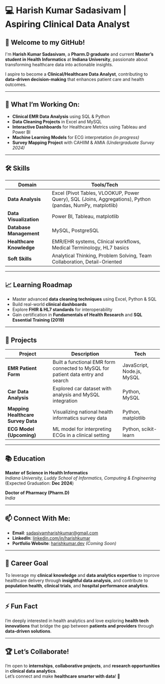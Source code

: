# 💻 Harish Kumar Sadasivam | Aspiring Clinical Data Analyst

## 👋 Welcome to my GitHub!

I'm **Harish Kumar Sadasivam**, a **Pharm.D graduate** and current **Master’s student in Health Informatics** at **Indiana University**, passionate about transforming healthcare data into actionable insights.

I aspire to become a **Clinical/Healthcare Data Analyst**, contributing to **data-driven decision-making** that enhances patient care and health outcomes.

---

## 🚀 What I’m Working On:

- **Clinical EMR Data Analysis** using SQL & Python
- **Data Cleaning Projects** in Excel and MySQL
- **Interactive Dashboards** for Healthcare Metrics using Tableau and Power BI
- **Machine Learning Models** for ECG interpretation *(in progress)*
- **Survey Mapping Project** with CAHIIM & AMIA *(Undergraduate Survey 2024)*

---

## 🛠️ Skills

| **Domain**               | **Tools/Tech**                                                                                            |
| ------------------------ | --------------------------------------------------------------------------------------------------------- |
| **Data Analysis**        | Excel (Pivot Tables, VLOOKUP, Power Query), SQL (Joins, Aggregations), Python (pandas, NumPy, matplotlib) |
| **Data Visualization**   | Power BI, Tableau, matplotlib                                                                             |
| **Database Management**  | MySQL, PostgreSQL                                                                                         |
| **Healthcare Knowledge** | EMR/EHR systems, Clinical workflows, Medical Terminology, HL7 basics                                      |
| **Soft Skills**          | Analytical Thinking, Problem Solving, Team Collaboration, Detail-Oriented                                |

---

## 📈 Learning Roadmap

- Master advanced **data cleaning techniques** using Excel, Python & SQL
- Build real-world **clinical dashboards**
- Explore **FHIR & HL7 standards** for interoperability
- Gain certification in **Fundamentals of Health Research** and **SQL Essential Training (2019)**

---

## 📂 Projects

| **Project**                        | **Description**                                                                  | **Tech**                   |
| ---------------------------------- | -------------------------------------------------------------------------------- | -------------------------- |
| **EMR Patient Form**               | Built a functional EMR form connected to MySQL for patient data entry and search | JavaScript, Node.js, MySQL |
| **Car Data Analysis**              | Explored car dataset with analysis and MySQL integration                         | Python, MySQL              |
| **Mapping Healthcare Survey Data** | Visualizing national health informatics survey data                              | Python, matplotlib         |
| **ECG Model (Upcoming)**           | ML model for interpreting ECGs in a clinical setting                             | Python, scikit-learn       |

---

## 📚 Education

**Master of Science in Health Informatics**  
*Indiana University, Luddy School of Informatics, Computing & Engineering*  
(Expected Graduation: **Dec 2024**)

**Doctor of Pharmacy (Pharm.D)**  
*India*

---

## 📫 Connect With Me:

- **Email**: [sadasivamharishkumar@gmail.com](mailto:sadasivamharishkumar@gmail.com)
- **LinkedIn**: [linkedin.com/in/harishkumar](www.linkedin.com/in/dr-harish-kumar-sadasivam-61083028b)
- **Portfolio Website**: [harishkumar.dev](https://harishkumar.dev) *(Coming Soon)*

---

## 🎯 Career Goal

To leverage my **clinical knowledge** and **data analytics expertise** to improve healthcare delivery through **insightful data analysis**, and contribute to **population health**, **clinical trials**, and **hospital performance analytics**.

---

## ⚡ Fun Fact

I’m deeply interested in health analytics and love exploring **health tech innovations** that bridge the gap between **patients and providers** through **data-driven solutions**.

---

## 🏆 Let’s Collaborate!

I’m open to **internships**, **collaborative projects**, and **research opportunities** in **clinical data analytics**.  
Let’s connect and make **healthcare smarter with data**! 🚀


<!---
harishsadasivam99/harishsadasivam99 is a ✨ special ✨ repository because its `README.md` (this file) appears on your GitHub profile.
You can click the Preview link to take a look at your changes.
--->
